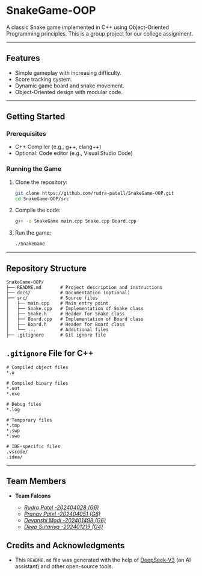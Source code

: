 
# SnakeGame-OOP

A classic Snake game implemented in C++ using Object-Oriented Programming principles. This is a group project for our college assignment.

---

## Features
- Simple gameplay with increasing difficulty.
- Score tracking system.
- Dynamic game board and snake movement.
- Object-Oriented design with modular code.

---

## Getting Started

### Prerequisites
- C++ Compiler (e.g., g++, clang++)
- Optional: Code editor (e.g., Visual Studio Code)

### Running the Game
1. Clone the repository:
   ```bash
   git clone https://github.com/rudra-patell/SnakeGame-OOP.git
   cd SnakeGame-OOP/src
   ```
2. Compile the code:
   ```bash
   g++ -o SnakeGame main.cpp Snake.cpp Board.cpp
   ```
3. Run the game:
   ```bash
   ./SnakeGame
   ```

---

## Repository Structure
```
SnakeGame-OOP/
├── README.md       # Project description and instructions
├── docs/           # Documentation (optional)
├── src/            # Source files
│   ├── main.cpp    # Main entry point
│   ├── Snake.cpp   # Implementation of Snake class
│   ├── Snake.h     # Header for Snake class
│   ├── Board.cpp   # Implementation of Board class
│   ├── Board.h     # Header for Board class
│   └── ...         # Additional files
├── .gitignore      # Git ignore file
```


## `.gitignore` File for C++
```plaintext
# Compiled object files
*.o

# Compiled binary files
*.out
*.exe

# Debug files
*.log

# Temporary files
*.tmp
*.swp
*.swo

# IDE-specific files
.vscode/
.idea/
```

---

## Team Members
- __Team Falcons__  

     -  [ _Rudra Patel   -202404028 (G6)_](mailto:202404028@daiict.ac.in)
     -  [_Pranav Patel  -202404051 (G6)_](mailto:202404051@daiict.ac.in)
     -  [_Devanshi Modi -202401498 (G6)_](mailto:202401498@daiict.ac.in)
     -  [_Deep Sutariya -202401219 (G4)_](mailto:202401219@daiict.ac.in)

## Credits and Acknowledgments
- This `README.md` file was generated with the help of [DeepSeek-V3](https://deepseek.com) (an AI assistant) and other open-source tools.
